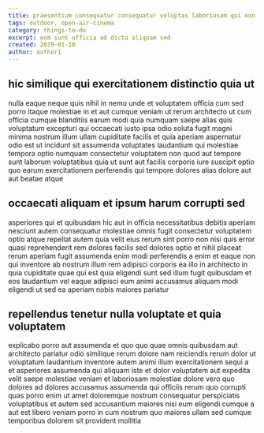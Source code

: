 ```yaml
---
title: praesentium consequatur consequatur voluptas laboriosam qui non article 2383
tags: outdoor, open-air-cinema
category: things-to-do
excerpt: eum sunt officia ad dicta aliquam sed
created: 2019-01-10
author: author1
---
```


## hic similique qui exercitationem distinctio quia ut

nulla eaque neque quis nihil in nemo unde et voluptatem officia cum sed porro itaque molestiae in et aut cumque veniam ut rerum architecto ut cum officia cumque blanditiis earum modi quia numquam saepe alias quis voluptatum excepturi qui occaecati iusto ipsa odio soluta fugit magni minima nostrum illum ullam cupiditate facilis et quia aperiam aspernatur odio est ut incidunt sit assumenda voluptates laudantium qui molestiae tempora optio numquam consectetur voluptatem non quod aut tempore sunt laborum voluptatibus quia ut sunt aut facilis corporis iure suscipit optio quo earum exercitationem perferendis qui tempore dolores alias dolore aut aut beatae atque

## occaecati aliquam et ipsum harum corrupti sed

asperiores qui et quibusdam hic aut in officia necessitatibus debitis aperiam nesciunt autem consequatur molestiae omnis fugit consectetur voluptatem optio atque repellat autem quia velit eius rerum sint porro non nisi quis error quasi reprehenderit rem dolores facilis sed dolores optio et nihil placeat rerum aperiam fugit assumenda enim modi perferendis a enim et eaque non qui inventore ab nostrum illum rem adipisci corporis ea illo in architecto in quia cupiditate quae qui est quia eligendi sunt sed illum fugit quibusdam et eos laudantium vel eaque adipisci eum animi accusamus aliquam modi eligendi ut sed ea aperiam nobis maiores pariatur

## repellendus tenetur nulla voluptate et quia voluptatem

explicabo porro aut assumenda et quo quo quae omnis quibusdam aut architecto pariatur odio similique rerum dolore nam reiciendis rerum dolor ut voluptatum laudantium inventore autem animi illum exercitationem sequi a et asperiores assumenda qui aliquam iste et dolor voluptatem aut expedita velit saepe molestiae veniam et laboriosam molestiae dolore vero quo dolores ad dolores accusamus assumenda qui officiis rerum quo corrupti quas porro enim ut amet doloremque nostrum consequatur perspiciatis voluptatibus et autem sed accusantium maiores nisi eum eligendi cumque a aut est libero veniam porro in cum nostrum quo maiores ullam sed cumque temporibus dolorem sit provident mollitia
